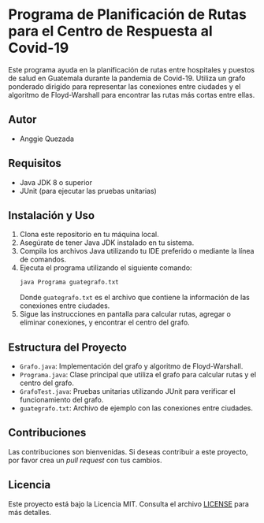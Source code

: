 # Programa de Planificación de Rutas para el Centro de Respuesta al Covid-19

Este programa ayuda en la planificación de rutas entre hospitales y puestos de salud en Guatemala durante la pandemia de Covid-19. Utiliza un grafo ponderado dirigido para representar las conexiones entre ciudades y el algoritmo de Floyd-Warshall para encontrar las rutas más cortas entre ellas.

## Autor
- Anggie Quezada

## Requisitos
- Java JDK 8 o superior
- JUnit (para ejecutar las pruebas unitarias)

## Instalación y Uso
1. Clona este repositorio en tu máquina local.
2. Asegúrate de tener Java JDK instalado en tu sistema.
3. Compila los archivos Java utilizando tu IDE preferido o mediante la línea de comandos.
4. Ejecuta el programa utilizando el siguiente comando:
    ```bash
    java Programa guategrafo.txt
    ```
   Donde `guategrafo.txt` es el archivo que contiene la información de las conexiones entre ciudades.
5. Sigue las instrucciones en pantalla para calcular rutas, agregar o eliminar conexiones, y encontrar el centro del grafo.

## Estructura del Proyecto
- `Grafo.java`: Implementación del grafo y algoritmo de Floyd-Warshall.
- `Programa.java`: Clase principal que utiliza el grafo para calcular rutas y el centro del grafo.
- `GrafoTest.java`: Pruebas unitarias utilizando JUnit para verificar el funcionamiento del grafo.
- `guategrafo.txt`: Archivo de ejemplo con las conexiones entre ciudades.

## Contribuciones
Las contribuciones son bienvenidas. Si deseas contribuir a este proyecto, por favor crea un *pull request* con tus cambios.

## Licencia
Este proyecto está bajo la Licencia MIT. Consulta el archivo [LICENSE](LICENSE) para más detalles.
